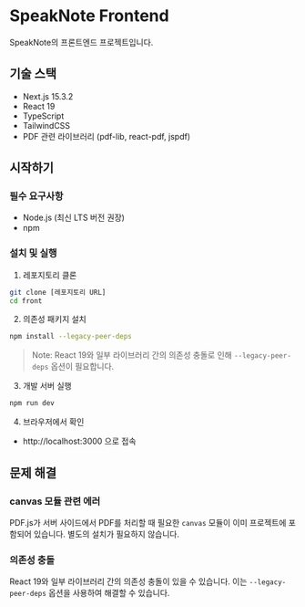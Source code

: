 # SpeakNote Frontend

SpeakNote의 프론트엔드 프로젝트입니다.

## 기술 스택

- Next.js 15.3.2
- React 19
- TypeScript
- TailwindCSS
- PDF 관련 라이브러리 (pdf-lib, react-pdf, jspdf)

## 시작하기

### 필수 요구사항

- Node.js (최신 LTS 버전 권장)
- npm

### 설치 및 실행

1. 레포지토리 클론
```bash
git clone [레포지토리 URL]
cd front
```

2. 의존성 패키지 설치
```bash
npm install --legacy-peer-deps
```
> Note: React 19와 일부 라이브러리 간의 의존성 충돌로 인해 `--legacy-peer-deps` 옵션이 필요합니다.

3. 개발 서버 실행
```bash
npm run dev
```

4. 브라우저에서 확인
- http://localhost:3000 으로 접속


## 문제 해결

### canvas 모듈 관련 에러

PDF.js가 서버 사이드에서 PDF를 처리할 때 필요한 `canvas` 모듈이 이미 프로젝트에 포함되어 있습니다. 별도의 설치가 필요하지 않습니다.

### 의존성 충돌

React 19와 일부 라이브러리 간의 의존성 충돌이 있을 수 있습니다. 이는 `--legacy-peer-deps` 옵션을 사용하여 해결할 수 있습니다.
